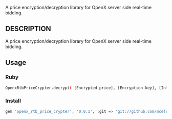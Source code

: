 A price encryption/decryption library for OpenX server side real-time bidding. 

## DESCRIPTION
A price encryption/decryption library for OpenX server side real-time bidding. 

## Usage

### Ruby
````sh
OpenxRtbPriceCrypter.decrypt( [Encrypted price], [Encryption key], [Integrity key] )
````

### Install
````sh
gem 'openx_rtb_price_crypter', '0.0.1', :git => 'git://github.com/mcelona/openx_rtb_price_crypter.git'
````

